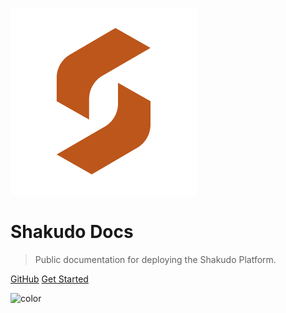 ![logo](images/shakudo-icon-logo.png)

# Shakudo Docs

> Public documentation for deploying the Shakudo Platform.

<!-- - On Prem Deployment
- Azure
- GCP
- AWS -->

[GitHub](https://github.com/devsentient/examples)
[Get Started](/introduction/welcome)

![color](#FFFFFF)